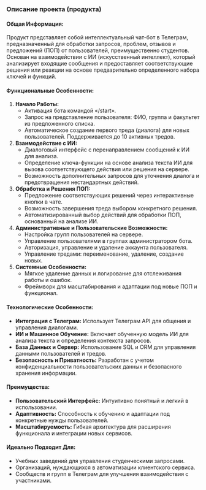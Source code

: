 ### Описание проекта (продукта)
#### Общая Информация:

Продукт представляет собой интеллектуальный чат-бот в Телеграм, предназначенный для обработки запросов, проблем, отзывов и предложений (ПОП) от пользователей, преимущественно студентов. Основан на взаимодействии с ИИ (искусственный интеллект), который анализирует входящие сообщения и предоставляет соответствующие решения или реакции на основе предварительно определенного набора ключей и функций.
#### Функциональные Особенности:
1. **Начало Работы:**
    - Активация бота командой «/start».
    - Запрос на представление пользователя: ФИО, группа и факультет из предложенного списка.
    - Автоматическое создание первого треда (диалога) для новых пользователей. Поддерживается до 10 активных тредов.
2. **Взаимодействие с ИИ:**
    - Диалоговый интерфейс с перенаправлением сообщений к ИИ для анализа.
    - Определение ключа-функции на основе анализа текста ИИ для вызова соответствующего действия или решения на сервере.
    - Возможность дополнительных запросов для уточнения диалога и предотвращения нестандартных действий.
3. **Обработка и Решения ПОП:**
    - Предложение соответствующих решений через интерактивные кнопки в чате.
    - Возможность завершения треда выбором конкретного решения.
    - Автоматизированный выбор действий для обработки ПОП, основанный на анализе ИИ.
4. **Административные и Пользовательские Возможности:**
    - Настройка групп пользователей на сервере.
    - Управление пользователями в группах администратором бота.
    - Авторизация, управление и удаление аккаунта пользователя.
    - Управление тредами: переименование, удаление, создание новых.
5. **Системные Особенности:**
    - Мягкое удаление данных и логирование для отслеживания работы и ошибок.
    - Фреймворк для масштабирования и адаптации под новые ПОП и функционал.
#### Технологические Особенности:

- **Интеграция с Телеграм:** Использует Телеграм API для общения и управления диалогами.
- **ИИ и Машинное Обучение:** Включает обученную модель ИИ для анализа текста и определения контекста запросов.
- **База Данных и Сервер:** Использование SQL и ORM для управления данными пользователей и тредов.
- **Безопасность и Приватность:** Разработан с учетом конфиденциальности пользовательских данных и безопасного хранения информации.
#### Преимущества:
- **Пользовательский Интерфейс:** Интуитивно понятный и легкий в использовании.
- **Адаптивность:** Способность к обучению и адаптации под конкретные нужды пользователей.
- **Масштабируемость:** Гибкая архитектура для расширения функционала и интеграции новых сервисов.
#### Идеально Подходит Для:
- Учебных заведений для управления студенческими запросами.
- Организаций, нуждающихся в автоматизации клиентского сервиса.
- Сообществ и групп в Телеграм для улучшения взаимодействия с участниками.

